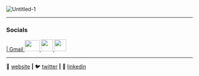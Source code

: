 ![Untitled-1](https://github.com/Stow-git1917/Stow-git1917/assets/64157787/b961da76-494a-4da8-ac9a-55912d7bff64)



<hr class="rounded">

<h3> Socials </h3>
<p align="left"> 
<a href="mailto:dan.c.stow@gmail.com" target="_blank" rel="noreferrer"> | Gmail <picture> 
<img src="https://github.com/Stow-git1917/Stow-git1917/assets/64157787/2761b65c-419c-407c-9609-1587bc1581e1" width="40" height="30" /> </picture> </a>
<a href="https://www.github.com/https://github.com/Stow-git1917" target="_blank" rel="noreferrer"> <picture> <source media="(prefers-color-scheme: dark)" srcset="https://raw.githubusercontent.com/danielcranney/readme-generator/main/public/icons/socials/github-dark.svg" /> <source media="(prefers-color-scheme: dark)" srcset="https://raw.githubusercontent.com/danielcranney/readme-generator/main/public/icons/socials/github.svg" /> 
<img src="https://raw.githubusercontent.com/danielcranney/readme-generator/main/public/icons/socials/github.svg" width="32" height="32" /> </picture> </a> 
<a href="https://www.linkedin.com/in/danstow/" target="_blank" rel="noreferrer"> <picture> <source media="(prefers-color-scheme: dark)" srcset="https://raw.githubusercontent.com/danielcranney/readme-generator/main/public/icons/socials/linkedin-dark.svg" /> <source media="(prefers-color-scheme: dark)" srcset="https://raw.githubusercontent.com/danielcranney/readme-generator/main/public/icons/socials/linkedin.svg" /> <img src="https://raw.githubusercontent.com/danielcranney/readme-generator/main/public/icons/socials/linkedin.svg" width="32" height="32" /> </picture> </a></p>
<hr class="rounded">


🏡 [website][website] **|** 
🐦 [twitter][twitter] **|** 
👔 [linkedin][linkedin]

[banner]: https://raw.githubusercontent.com/bradgarropy/bradgarropy/master/banner.png
[atlassian]: https://atlassian.com
[xata]: https://xata.io
[typescript]: https://www.typescriptlang.org
[react]: http://reactjs.org
[remix]: https://remix.run
[tailwind]: https://tailwindcss.com
[website]: https://bradgarropy.com
[twitter]: https://twitter.com/bradgarropy
[youtube]: https://youtube.com/bradgarropy
[twitch]: https://twitch.tv/bradgarropy
[newsletter]: https://bradgarropy.com/newsletter
[instagram]: https://instagram.com/bradgarropy
[linkedin]: https://linkedin.com/in/bradgarropy
[npm]: https://npmjs.com/~bradgarropy
